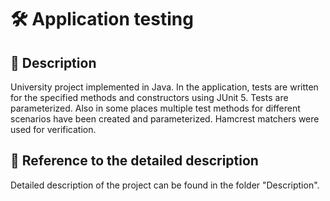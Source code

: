 # 🛠️ Application testing
## 📝 Description
University project implemented in Java. In the application, tests are written for the specified methods and constructors using JUnit 5. Tests are parameterized. Also in some places multiple test methods for different scenarios have been created and parameterized. Hamcrest matchers were used for verification.
## 📄 Reference to the detailed description
Detailed description of the project can be found in the folder "Description".
